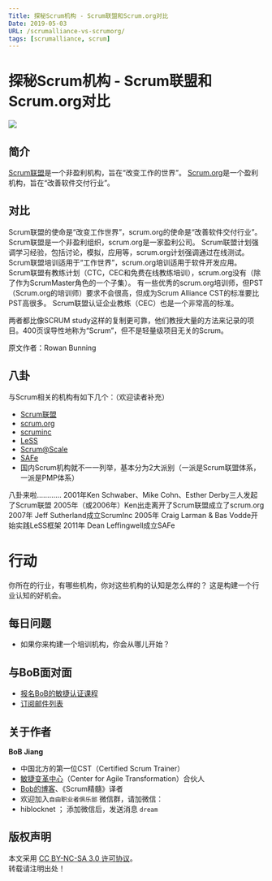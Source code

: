 ```yaml
---
Title: 探秘Scrum机构 - Scrum联盟和Scrum.org对比
Date: 2019-05-03
URL: /scrumalliance-vs-scrumorg/
tags: [scrumalliance, scrum]
---
```


# 探秘Scrum机构 - Scrum联盟和Scrum.org对比
![](/images/compare-scrum.png)
## 简介
[Scrum联盟](https://scrumalliance.org)是一个非盈利机构，旨在“改变工作的世界”。
[Scrum.org](https://www.scrum.org/)是一个盈利机构，旨在“改善软件交付行业”。

## 对比

Scrum联盟的使命是“改变工作世界”，scrum.org的使命是“改善软件交付行业”。
Scrum联盟是一个非盈利组织，scrum.org是一家盈利公司。
Scrum联盟计划强调学习经验，包括讨论，模拟，应用等，scrum.org计划强调通过在线测试。
Scrum联盟培训适用于“工作世界”，scrum.org培训适用于软件开发应用。
Scrum联盟有教练计划（CTC，CEC和免费在线教练培训），scrum.org没有（除了作为ScrumMaster角色的一个子集）。
有一些优秀的scrum.org培训师，但PST（Scrum.org的培训师）要求不会很高，但成为Scrum Alliance CST的标准要比PST高很多。 Scrum联盟认证企业教练（CEC）也是一个非常高的标准。

两者都比像SCRUM study这样的复制更可靠，他们教授大量的方法来记录的项目。400页误导性地称为“Scrum”，但不是轻量级项目无关的Scrum。

原文作者：Rowan Bunning

## 八卦
与Scrum相关的机构有如下几个：（欢迎读者补充）
- [Scrum联盟](https://scrumalliance.org)
- [scrum.org](scrum.org)
- [scruminc](https://www.scruminc.com/)
- [LeSS](https://less.works)
- [Scrum@Scale](https://www.scrumatscale.com/)
- [SAFe](https://www.scaledagileframework.com/)
- 国内Scrum机构就不一一列举，基本分为2大派别（一派是Scrum联盟体系，一派是PMP体系）

八卦来啦…………
2001年Ken Schwaber、Mike Cohn、Esther Derby三人发起了Scrum联盟
2005年（或2006年）Ken出走离开了Scrum联盟成立了scrum.org
2007年 Jeff Sutherland成立ScrumInc
2005年 Craig Larman & Bas Vodde开始实践LeSS框架
2011年 Dean Leffingwell成立SAFe

# 行动
你所在的行业，有哪些机构，你对这些机构的认知是怎么样的？
这是构建一个行业认知的好机会。

## 每日问题
- 如果你来构建一个培训机构，你会从哪儿开始？

## 与BoB面对面
- [报名BoB的敏捷认证课程](https://appmopev1px9533.h5.xiaoeknow.com/homepage)
- [订阅邮件列表](https://tinyletter.com/bobjiang)

## 关于作者
**BoB Jiang**

- 中国北方的第一位CST（Certified Scrum Trainer）  
- [敏捷变革中心](https://www.c4at.cn/)（Center for Agile Transformation）合伙人  
- [Bob的博客](https://www.bobjiang.com)、《Scrum精髓》译者
- 欢迎加入`自由职业者俱乐部` 微信群，请加微信：
- hiblocknet  ； 添加微信后，发送消息 `dream`

## 版权声明

本文采用 [CC BY-NC-SA 3.0 许可协议](https://creativecommons.org/licenses/by-nc-sa/3.0/deed.zh)。  
转载请注明出处！
